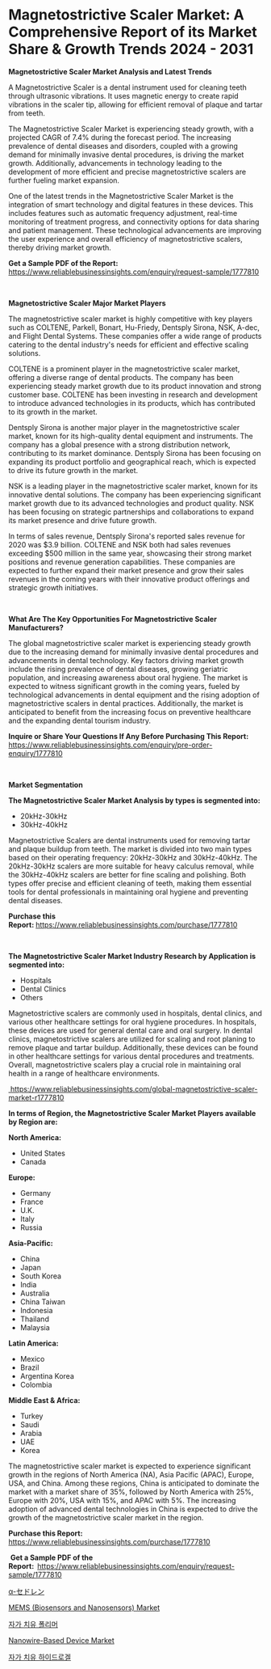 <p><h1>Magnetostrictive Scaler Market: A Comprehensive Report of its Market Share & Growth Trends 2024 - 2031</h1></p><p><strong>Magnetostrictive Scaler Market Analysis and Latest Trends</strong></p>
<p><p>A Magnetostrictive Scaler is a dental instrument used for cleaning teeth through ultrasonic vibrations. It uses magnetic energy to create rapid vibrations in the scaler tip, allowing for efficient removal of plaque and tartar from teeth.</p><p>The Magnetostrictive Scaler Market is experiencing steady growth, with a projected CAGR of 7.4% during the forecast period. The increasing prevalence of dental diseases and disorders, coupled with a growing demand for minimally invasive dental procedures, is driving the market growth. Additionally, advancements in technology leading to the development of more efficient and precise magnetostrictive scalers are further fueling market expansion.</p><p>One of the latest trends in the Magnetostrictive Scaler Market is the integration of smart technology and digital features in these devices. This includes features such as automatic frequency adjustment, real-time monitoring of treatment progress, and connectivity options for data sharing and patient management. These technological advancements are improving the user experience and overall efficiency of magnetostrictive scalers, thereby driving market growth.</p></p>
<p><strong>Get a Sample PDF of the Report:&nbsp;</strong> <a href="https://www.reliablebusinessinsights.com/enquiry/request-sample/1777810">https://www.reliablebusinessinsights.com/enquiry/request-sample/1777810</a></p>
<p>&nbsp;</p>
<p><strong>Magnetostrictive Scaler Major Market Players</strong></p>
<p><p>The magnetostrictive scaler market is highly competitive with key players such as COLTENE, Parkell, Bonart, Hu-Friedy, Dentsply Sirona, NSK, A-dec, and Flight Dental Systems. These companies offer a wide range of products catering to the dental industry's needs for efficient and effective scaling solutions.</p><p>COLTENE is a prominent player in the magnetostrictive scaler market, offering a diverse range of dental products. The company has been experiencing steady market growth due to its product innovation and strong customer base. COLTENE has been investing in research and development to introduce advanced technologies in its products, which has contributed to its growth in the market.</p><p>Dentsply Sirona is another major player in the magnetostrictive scaler market, known for its high-quality dental equipment and instruments. The company has a global presence with a strong distribution network, contributing to its market dominance. Dentsply Sirona has been focusing on expanding its product portfolio and geographical reach, which is expected to drive its future growth in the market.</p><p>NSK is a leading player in the magnetostrictive scaler market, known for its innovative dental solutions. The company has been experiencing significant market growth due to its advanced technologies and product quality. NSK has been focusing on strategic partnerships and collaborations to expand its market presence and drive future growth.</p><p>In terms of sales revenue, Dentsply Sirona's reported sales revenue for 2020 was $3.9 billion. COLTENE and NSK both had sales revenues exceeding $500 million in the same year, showcasing their strong market positions and revenue generation capabilities. These companies are expected to further expand their market presence and grow their sales revenues in the coming years with their innovative product offerings and strategic growth initiatives.</p></p>
<p>&nbsp;</p>
<p><strong>What Are The Key Opportunities For Magnetostrictive Scaler Manufacturers?</strong></p>
<p><p>The global magnetostrictive scaler market is experiencing steady growth due to the increasing demand for minimally invasive dental procedures and advancements in dental technology. Key factors driving market growth include the rising prevalence of dental diseases, growing geriatric population, and increasing awareness about oral hygiene. The market is expected to witness significant growth in the coming years, fueled by technological advancements in dental equipment and the rising adoption of magnetostrictive scalers in dental practices. Additionally, the market is anticipated to benefit from the increasing focus on preventive healthcare and the expanding dental tourism industry.</p></p>
<p><strong>Inquire or Share Your Questions If Any Before Purchasing This Report:</strong> <a href="https://www.reliablebusinessinsights.com/enquiry/pre-order-enquiry/1777810">https://www.reliablebusinessinsights.com/enquiry/pre-order-enquiry/1777810</a></p>
<p>&nbsp;</p>
<p><strong>Market Segmentation</strong></p>
<p><strong>The Magnetostrictive Scaler Market Analysis by types is segmented into:</strong></p>
<p><ul><li>20kHz-30kHz</li><li>30kHz-40kHz</li></ul></p>
<p><p>Magnetostrictive Scalers are dental instruments used for removing tartar and plaque buildup from teeth. The market is divided into two main types based on their operating frequency: 20kHz-30kHz and 30kHz-40kHz. The 20kHz-30kHz scalers are more suitable for heavy calculus removal, while the 30kHz-40kHz scalers are better for fine scaling and polishing. Both types offer precise and efficient cleaning of teeth, making them essential tools for dental professionals in maintaining oral hygiene and preventing dental diseases.</p></p>
<p><strong>Purchase this Report:&nbsp;</strong><a href="https://www.reliablebusinessinsights.com/purchase/1777810">https://www.reliablebusinessinsights.com/purchase/1777810</a></p>
<p>&nbsp;</p>
<p><strong>The Magnetostrictive Scaler Market Industry Research by Application is segmented into:</strong></p>
<p><ul><li>Hospitals</li><li>Dental Clinics</li><li>Others</li></ul></p>
<p><p>Magnetostrictive scalers are commonly used in hospitals, dental clinics, and various other healthcare settings for oral hygiene procedures. In hospitals, these devices are used for general dental care and oral surgery. In dental clinics, magnetostrictive scalers are utilized for scaling and root planing to remove plaque and tartar buildup. Additionally, these devices can be found in other healthcare settings for various dental procedures and treatments. Overall, magnetostrictive scalers play a crucial role in maintaining oral health in a range of healthcare environments.</p></p>
<p><a href="https://www.reliablebusinessinsights.com/global-magnetostrictive-scaler-market-r1777810">&nbsp;https://www.reliablebusinessinsights.com/global-magnetostrictive-scaler-market-r1777810</a></p>
<p><strong>In terms of Region, the Magnetostrictive Scaler Market Players available by Region are:</strong></p>
<p>
    <p> <strong> North America: </strong>
        <ul>
            <li>United States</li>
            <li>Canada</li>
        </ul>
        </p> 
    <p> <strong> Europe: </strong>
        <ul>
            <li>Germany</li>
            <li>France</li>
            <li>U.K.</li>
            <li>Italy</li>
            <li>Russia</li>
        </ul>
        </p> 
    <p> <strong> Asia-Pacific: </strong>
        <ul>
            <li>China</li>
            <li>Japan</li>
            <li>South Korea</li>
            <li>India</li>
            <li>Australia</li>
            <li>China Taiwan</li>
            <li>Indonesia</li>
            <li>Thailand</li>
            <li>Malaysia</li>
        </ul>
        </p> 
    <p> <strong> Latin America: </strong>
        <ul>
            <li>Mexico</li>
            <li>Brazil</li>
            <li>Argentina Korea</li>
            <li>Colombia</li>
        </ul>
        </p> 
    <p> <strong> Middle East & Africa: </strong>
        <ul>
            <li>Turkey</li>
            <li>Saudi</li>
            <li>Arabia</li>
            <li>UAE</li>
            <li>Korea</li>
        </ul>
    </p>
    </p>
<p><p>The magnetostrictive scaler market is expected to experience significant growth in the regions of North America (NA), Asia Pacific (APAC), Europe, USA, and China. Among these regions, China is anticipated to dominate the market with a market share of 35%, followed by North America with 25%, Europe with 20%, USA with 15%, and APAC with 5%. The increasing adoption of advanced dental technologies in China is expected to drive the growth of the magnetostrictive scaler market in the region.</p></p>
<p><strong>Purchase this Report: </strong><a href="https://www.reliablebusinessinsights.com/purchase/1777810">https://www.reliablebusinessinsights.com/purchase/1777810</a></p>
<p>&nbsp;<strong>Get a Sample PDF of the Report:&nbsp;&nbsp;</strong><a href="https://www.reliablebusinessinsights.com/enquiry/request-sample/1777810">https://www.reliablebusinessinsights.com/enquiry/request-sample/1777810</a></p>
<p><strong></strong></p>
<p><p><a href="https://github.com/CarlieShields/Market-Research-Report-List-1/blob/main/7125852167721.md">α-セドレン</a></p><p><a href="https://github.com/eeenafisainka/Market-Research-Report-List-1/blob/main/mems-biosensors-and-nanosensors-market.md">MEMS (Biosensors and Nanosensors) Market</a></p><p><a href="https://github.com/RichardLueilwitz787/Market-Research-Report-List-2/blob/main/8440558181223.md">자가 치유 폴리머</a></p><p><a href="https://github.com/ChiragRP21/Market-Research-Report-List-5/blob/main/nanowire-based-device-market.md">Nanowire-Based Device Market</a></p><p><a href="https://github.com/fredrickeglers/Market-Research-Report-List-2/blob/main/3257094181222.md">자가 치유 하이드로겔</a></p></p>